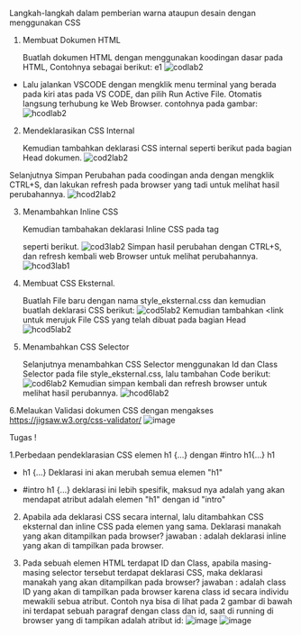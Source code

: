 Langkah-langkah dalam pemberian warna ataupun desain dengan menggunakan CSS

1. Membuat Dokumen HTML

    Buatlah dokumen HTML dengan menggunakan koodingan dasar pada HTML, Contohnya sebagai berikut: e1
![codlab2](https://user-images.githubusercontent.com/81575487/113584901-b059e500-9655-11eb-823c-99ae7504bfe0.PNG)

* Lalu jalankan VSCODE dengan mengklik menu terminal yang berada pada kiri atas pada VS CODE, dan pilih Run Active File. Otomatis langsung terhubung ke Web Browser. contohnya pada gambar: ![hcodlab2](https://user-images.githubusercontent.com/81575487/113585425-67eef700-9656-11eb-9cbe-59523a66364b.PNG)

2. Mendeklarasikan CSS Internal

    Kemudian tambahkan deklarasi CSS internal seperti berikut pada bagian Head dokumen.
![cod2lab2](https://user-images.githubusercontent.com/81575487/113585621-aedcec80-9656-11eb-87d7-e932fd55328e.PNG)

Selanjutnya Simpan Perubahan pada coodingan anda dengan mengklik CTRL+S, dan lakukan refresh pada browser yang tadi untuk melihat hasil perubahannya.
![hcod2lab2](https://user-images.githubusercontent.com/81575487/113585842-f794a580-9656-11eb-9224-d1862e51320e.PNG)

3. Menambahkan Inline CSS

    Kemudian tambahakan deklarasi Inline CSS pada tag

    seperti berikut. ![cod3lab2](https://user-images.githubusercontent.com/81575487/113585964-1eeb7280-9657-11eb-80cb-1e24b43df5ae.PNG)
Simpan hasil perubahan dengan CTRL+S, dan refresh kembali web Browser untuk melihat perubahannya.![hcod3lab1](https://user-images.githubusercontent.com/81575487/113586112-4e01e400-9657-11eb-92d4-8c1f13ff12ca.PNG)

4. Membuat CSS Eksternal.

    Buatlah File baru dengan nama style_eksternal.css dan kemudian buatlah deklarasi CSS berikut:
![cod5lab2](https://user-images.githubusercontent.com/81575487/113586214-6e31a300-9657-11eb-84ec-3d43d95b1184.PNG)
Kemudian tambahkan <link untuk merujuk File CSS yang telah dibuat pada bagian Head
![hcod5lab2](https://user-images.githubusercontent.com/81575487/113586320-8e616200-9657-11eb-8fcd-1c09a9b0fb29.PNG)

5. Menambahkan CSS Selector

    Selanjutnya menambahkan CSS Selector menggunakan Id dan Class Selector pada file style_eksternal.css, lalu tambahan Code berikut:
![cod6lab2](https://user-images.githubusercontent.com/81575487/113586421-b18c1180-9657-11eb-82b4-55e8eacdea38.PNG)
Kemudian simpan kembali dan refresh browser untuk melihat hasil perubannya.
![hcod6lab2](https://user-images.githubusercontent.com/81575487/113586518-cec0e000-9657-11eb-9ddb-773f0379496d.PNG)

6.Melaukan Validasi dokumen CSS dengan mengakses https://jigsaw.w3.org/css-validator/
![image](https://user-images.githubusercontent.com/81575487/113588053-de412880-9659-11eb-9a7b-d8e181f04763.png)


Tugas !

1.Perbedaan pendeklarasian CSS elemen h1 {...} dengan #intro h1{...} h1

* h1 {...}
Deklarasi ini akan merubah semua elemen "h1" 	

* #intro h1 {...}
deklarasi ini lebih spesifik, maksud nya adalah yang akan mendapat atribut adalah elemen "h1" dengan id "intro"

2. Apabila ada deklarasi CSS secara internal, lalu ditambahkan CSS eksternal dan inline CSS pada elemen yang sama. Deklarasi      manakah yang akan ditampilkan pada browser?
 jawaban : adalah deklarasi inline yang akan di tampilkan pada browser.

3.  Pada sebuah elemen HTML terdapat ID dan Class, apabila masing-masing selector tersebut terdapat deklarasi CSS, maka deklarasi manakah yang akan ditampilkan pada browser?
 jawaban : adalah class ID yang akan di tampilkan pada browser karena class id secara individu mewakili sebua atribut. Contoh nya bisa di lihat pada 2 gambar di bawah ini terdapat sebuah paragraf dengan class dan id, saat di running di browser yang di tampikan adalah atribut id: 
 ![image](https://user-images.githubusercontent.com/81575487/113593225-5f032300-9660-11eb-8c5f-f5980456c1d5.png)
![image](https://user-images.githubusercontent.com/81575487/113593318-83f79600-9660-11eb-80cb-b809b5cb7394.png)



